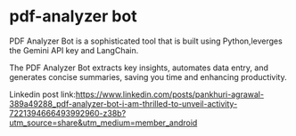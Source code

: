 # pdf-analyzer bot

PDF Analyzer Bot is a sophisticated tool that is built using Python,leverges the Gemini API key and LangChain.

The PDF Analyzer Bot extracts key insights, automates data entry, and generates concise summaries, saving you time and enhancing productivity.

Linkedin post link:https://www.linkedin.com/posts/pankhuri-agrawal-389a49288_pdf-analyzer-bot-i-am-thrilled-to-unveil-activity-7221394666493992960-z38b?utm_source=share&utm_medium=member_android


